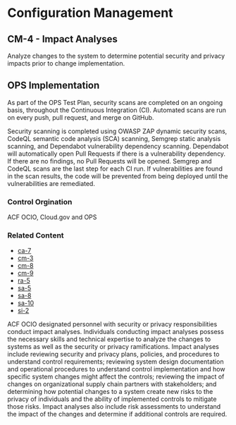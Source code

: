 # Configuration Management
## CM-4 - Impact Analyses

Analyze changes to the system to determine potential security and privacy impacts prior to change implementation.

## OPS Implementation

As part of the OPS Test Plan, security scans are completed on an ongoing basis, throughout the Continuous Integration (CI).  Automated scans are run on every push, pull request, and merge on GitHub.

Security scanning is completed using OWASP ZAP dynamic security scans, CodeQL semantic code analysis (SCA) scanning, Semgrep static analysis scanning, and Dependabot vulnerability dependency scanning.  Dependabot will automatically open Pull Requests if there is a vulnerability dependency. If there are no findings, no Pull Requests will be opened.  Semgrep and CodeQL scans are the last step for each CI run.  If vulnerabilities are found in the scan results, the code will be prevented from being deployed until the vulnerabilities are remediated.

### Control Orgination
ACF OCIO, Cloud.gov and OPS

### Related Content

* [ca-7](../ca-07/index.md)
* [cm-3](../cm-03/index.md)
* [cm-8](../cm-08/index.md)
* [cm-9](../cm-09/index.md)
* [ra-5](../ra-05/index.md)
* [sa-5](../sa-05/index.md)
* [sa-8](../sa-08/index.md)
* [sa-10](../sa-10/index.md)
* [si-2](../si-02/index.md)

ACF OCIO designated personnel with security or privacy responsibilities conduct impact analyses. Individuals conducting impact analyses possess the necessary skills and technical expertise to analyze the changes to systems as well as the security or privacy ramifications. Impact analyses include reviewing security and privacy plans, policies, and procedures to understand control requirements; reviewing system design documentation and operational procedures to understand control implementation and how specific system changes might affect the controls; reviewing the impact of changes on organizational supply chain partners with stakeholders; and determining how potential changes to a system create new risks to the privacy of individuals and the ability of implemented controls to mitigate those risks. Impact analyses also include risk assessments to understand the impact of the changes and determine if additional controls are required.

